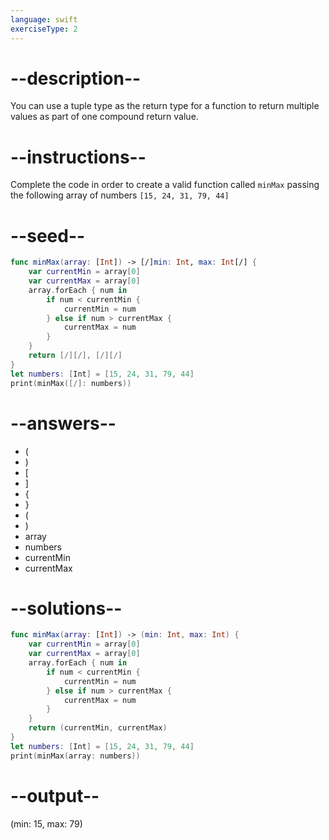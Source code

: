 ```yaml
---
language: swift
exerciseType: 2
---
```


# --description--

You can use a tuple type as the return type for a function to return multiple values as part of one compound return value.

# --instructions--

Complete the code in order to create a valid function called `minMax` passing the following array of numbers `[15, 24, 31, 79, 44]`

# --seed--

```swift
func minMax(array: [Int]) -> [/]min: Int, max: Int[/] {
    var currentMin = array[0]
    var currentMax = array[0]
    array.forEach { num in
        if num < currentMin {
            currentMin = num
        } else if num > currentMax {
            currentMax = num
        }
    }
    return [/][/], [/][/]
}
let numbers: [Int] = [15, 24, 31, 79, 44]
print(minMax([/]: numbers))
```

# --answers--

- (
- )
- [
- ]
- {
- }
- (
- )
- array
- numbers
- currentMin
- currentMax

# --solutions--

```swift
func minMax(array: [Int]) -> (min: Int, max: Int) {
    var currentMin = array[0]
    var currentMax = array[0]
    array.forEach { num in
        if num < currentMin {
            currentMin = num
        } else if num > currentMax {
            currentMax = num
        }
    }
    return (currentMin, currentMax)
}
let numbers: [Int] = [15, 24, 31, 79, 44]
print(minMax(array: numbers))
```

# --output--

(min: 15, max: 79)
